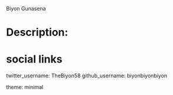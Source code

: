 Biyon Gunasena
# Description:  
# social links
twitter_username: TheBiyon58 
github_username:  biyonbiyonbiyon 

theme: minimal
